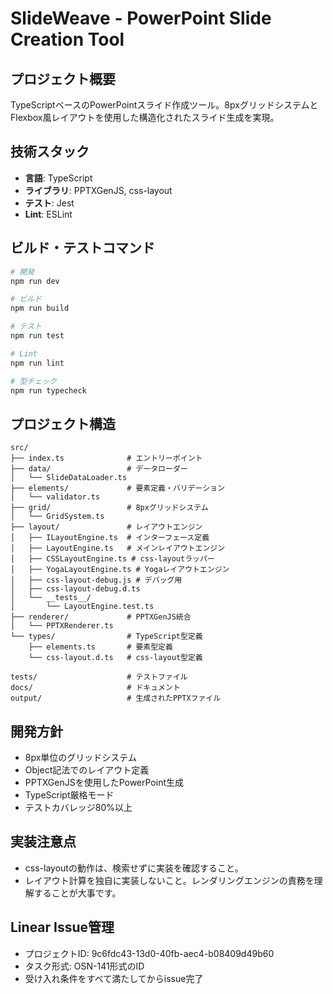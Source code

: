 # SlideWeave - PowerPoint Slide Creation Tool

## プロジェクト概要

TypeScriptベースのPowerPointスライド作成ツール。8pxグリッドシステムとFlexbox風レイアウトを使用した構造化されたスライド生成を実現。

## 技術スタック

- **言語**: TypeScript
- **ライブラリ**: PPTXGenJS, css-layout
- **テスト**: Jest
- **Lint**: ESLint

## ビルド・テストコマンド

```bash
# 開発
npm run dev

# ビルド
npm run build

# テスト
npm run test

# Lint
npm run lint

# 型チェック
npm run typecheck
```

## プロジェクト構造

```
src/
├── index.ts              # エントリーポイント
├── data/                 # データローダー
│   └── SlideDataLoader.ts
├── elements/             # 要素定義・バリデーション
│   └── validator.ts
├── grid/                 # 8pxグリッドシステム
│   └── GridSystem.ts
├── layout/               # レイアウトエンジン
│   ├── ILayoutEngine.ts  # インターフェース定義
│   ├── LayoutEngine.ts   # メインレイアウトエンジン
│   ├── CSSLayoutEngine.ts # css-layoutラッパー
│   ├── YogaLayoutEngine.ts # Yogaレイアウトエンジン
│   ├── css-layout-debug.js # デバッグ用
│   ├── css-layout-debug.d.ts
│   └── __tests__/
│       └── LayoutEngine.test.ts
├── renderer/             # PPTXGenJS統合
│   └── PPTXRenderer.ts
└── types/                # TypeScript型定義
    ├── elements.ts       # 要素型定義
    └── css-layout.d.ts   # css-layout型定義

tests/                    # テストファイル  
docs/                     # ドキュメント
output/                   # 生成されたPPTXファイル
```

## 開発方針

- 8px単位のグリッドシステム
- Object記法でのレイアウト定義
- PPTXGenJSを使用したPowerPoint生成
- TypeScript厳格モード
- テストカバレッジ80%以上

## 実装注意点

- css-layoutの動作は、検索せずに実装を確認すること。
- レイアウト計算を独自に実装しないこと。レンダリングエンジンの責務を理解することが大事です。

## Linear Issue管理

- プロジェクトID: 9c6fdc43-13d0-40fb-aec4-b08409d49b60
- タスク形式: OSN-141形式のID
- 受け入れ条件をすべて満たしてからissue完了